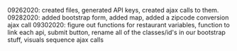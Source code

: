 09262020: created files, generated API keys, created ajax calls to them. 
09282020: added bootstrap form, added map, added a zipcode conversion ajax call
09302020: 
<TO DO> 
figure out functions for restaurant variables, 
function to link each api, 
submit button, 
rename all of the classes/id's in our bootstrap stuff,
visuals
sequence ajax calls


